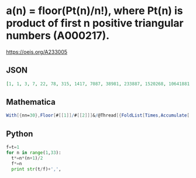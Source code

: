 # a\(n\) \= floor\(Pt\(n\)/n\!\), where Pt\(n\) is product of first n positive triangular numbers \(A000217\)\.
https://oeis.org/A233005
## JSON
```JSON
[1, 1, 3, 7, 22, 78, 315, 1417, 7087, 38981, 233887, 1520268, 10641881, 79814109, 638512875, 5427359437, 48846234937, 464039231906, 4640392319062, 48724119350156, 535965312851718, 6163601097794765, 73963213173537187, 924540164669214843, 12019022140699792968]
```
## Mathematica
```Mathematica
With[{nn=30},Floor[#[[1]]/#[[2]]]&/@Thread[{FoldList[Times,Accumulate[ Range[ nn]]],Range[nn]!}]] (* _Harvey P. Dale_, Apr 02 2017 *)
```
## Python
```Python
f=t=1
for n in range(1,33):
  t*=n*(n+1)/2
  f*=n
  print str(t/f)+',',
```
